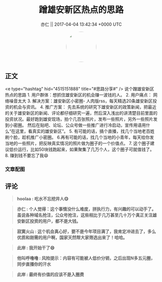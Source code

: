 <h1 align="center">蹭雄安新区热点的思路</h1>




<p align="center">
    <a>亦仁 || 2017-04-04 13:42:34 &#43;0000 UTC</a>
</p>

<div align="center">
    <img src="https://images.zsxq.com/Fn3NQqCN8nuGF86yZPXSbEsl0mb3?e=1590940799&amp;token=kIxbL07-8jAj8w1n4s9zv64FuZZNEATmlU_Vm6zD:pfbNc8W3hS0oYG_hyXXh_rHMHuc=" width="100" height="100" style="border:1px solid;border-radius:50%; color:#ffffff"/>
</div>




## 正文

<div>
&lt;e type=&#34;hashtag&#34; hid=&#34;4515151888&#34; title=&#34;#思路分享#&#34; /&gt;  
说个蹭雄安新区热点的思路
1. 用户群体：想抓住雄安新区的机会赚一波钱的人。 
2. 用户痛点： 网络噪音太大
3. 解决方案：雄安新区小密圈- 人肉版rss，每天精选20条雄安新区投资的机会与资讯。
4. 推广方案： 先去系统的研究下雄安新区的政策新闻，把最近的关于雄安新区的新闻、评论都仔细研究一遍，然后深入浅出的讲清楚目前里面的投资状况。最好跑到雄安现场，拍个几百张照片，发布一些照片，另外一些照片发到小密圈。 然后在贴吧、论坛、公众号做一些推广进行冷启动，宣传用语用什么“在这里，看真实的雄安新区”。 
5. 有可能的话，搞个直播，找几个当地老百姓刷个脸，趁机推广小密圈。
6.再有可能的话，找几个当地的小青年，每天给你发当地的一些照片，把反映真实情况的照片做为圈子的一个价值点。
7. 这个圈子建议低价运行，比如50块钱跑起来，如果聚集了几万个人，这个圈子可就值钱了。
8. 赚到钱不要忘了我😄
</div>

### 文章配图

<div class="image" align="center">

</div>


## 评论

<div align="left">
<div>

<blockquote >
<span> <strong>hoolaa : 吃水不忘挖井人😋 </strong></span>
</blockquote>

<blockquote >
<span> <strong>亦仁 : 个人觉得：这个事情没什么难度，拼执行力，有兴趣的可以动手了。 虽说各种域名抢注，公众号抢注，这些相比于几万甚至几十万个真正关注雄安新区投资的用户，都不是大钱。 </strong></span>
</blockquote>

<blockquote >
<span> <strong>寂寞火山 : 这个机会真心好，要不是今年项目满了，我肯定冲进去了，多么优质和刚需的用户啊，国家天然帮大家筛选出来了！哈哈。 </strong></span>
</blockquote>

<blockquote >
<span> <strong>此岸 : 我开始干了😄 </strong></span>
</blockquote>

<blockquote >
<span> <strong>他叫呼噜噜 : 风险提示：内容有可能被人低价分销，之后出现N多五元圈，同步直播你的汗水 </strong></span>
</blockquote>

<blockquote >
<span> <strong>此岸 : 最终有价值的应该不是入圈费 </strong></span>
</blockquote>

</div>
</div>